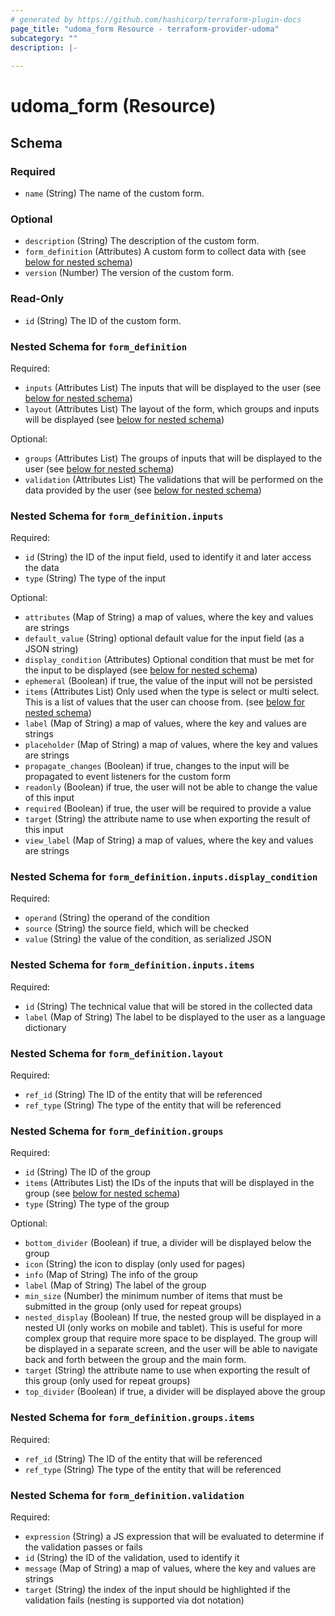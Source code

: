 ```yaml
---
# generated by https://github.com/hashicorp/terraform-plugin-docs
page_title: "udoma_form Resource - terraform-provider-udoma"
subcategory: ""
description: |-
  
---
```


# udoma_form (Resource)





<!-- schema generated by tfplugindocs -->
## Schema

### Required

- `name` (String) The name of the custom form.

### Optional

- `description` (String) The description of the custom form.
- `form_definition` (Attributes) A custom form to collect data with (see [below for nested schema](#nestedatt--form_definition))
- `version` (Number) The version of the custom form.

### Read-Only

- `id` (String) The ID of the custom form.

<a id="nestedatt--form_definition"></a>
### Nested Schema for `form_definition`

Required:

- `inputs` (Attributes List) The inputs that will be displayed to the user (see [below for nested schema](#nestedatt--form_definition--inputs))
- `layout` (Attributes List) The layout of the form, which groups and inputs will be displayed (see [below for nested schema](#nestedatt--form_definition--layout))

Optional:

- `groups` (Attributes List) The groups of inputs that will be displayed to the user (see [below for nested schema](#nestedatt--form_definition--groups))
- `validation` (Attributes List) The validations that will be performed on the data provided by the user (see [below for nested schema](#nestedatt--form_definition--validation))

<a id="nestedatt--form_definition--inputs"></a>
### Nested Schema for `form_definition.inputs`

Required:

- `id` (String) the ID of the input field, used to identify it and later access the data
- `type` (String) The type of the input

Optional:

- `attributes` (Map of String) a map of values, where the key and values are strings
- `default_value` (String) optional default value for the input field (as a JSON string)
- `display_condition` (Attributes) Optional condition that must be met for the input to be displayed (see [below for nested schema](#nestedatt--form_definition--inputs--display_condition))
- `ephemeral` (Boolean) if true, the value of the input will not be persisted
- `items` (Attributes List) Only used when the type is select or multi select. This is a list of values that the user can choose from. (see [below for nested schema](#nestedatt--form_definition--inputs--items))
- `label` (Map of String) a map of values, where the key and values are strings
- `placeholder` (Map of String) a map of values, where the key and values are strings
- `propagate_changes` (Boolean) if true, changes to the input will be propagated to event listeners for the custom form
- `readonly` (Boolean) if true, the user will not be able to change the value of this input
- `required` (Boolean) if true, the user will be required to provide a value
- `target` (String) the attribute name to use when exporting the result of this input
- `view_label` (Map of String) a map of values, where the key and values are strings

<a id="nestedatt--form_definition--inputs--display_condition"></a>
### Nested Schema for `form_definition.inputs.display_condition`

Required:

- `operand` (String) the operand of the condition
- `source` (String) the source field, which will be checked
- `value` (String) the value of the condition, as serialized JSON


<a id="nestedatt--form_definition--inputs--items"></a>
### Nested Schema for `form_definition.inputs.items`

Required:

- `id` (String) The technical value that will be stored in the collected data
- `label` (Map of String) The label to be displayed to the user as a language dictionary



<a id="nestedatt--form_definition--layout"></a>
### Nested Schema for `form_definition.layout`

Required:

- `ref_id` (String) The ID of the entity that will be referenced
- `ref_type` (String) The type of the entity that will be referenced


<a id="nestedatt--form_definition--groups"></a>
### Nested Schema for `form_definition.groups`

Required:

- `id` (String) The ID of the group
- `items` (Attributes List) the IDs of the inputs that will be displayed in the group (see [below for nested schema](#nestedatt--form_definition--groups--items))
- `type` (String) The type of the group

Optional:

- `bottom_divider` (Boolean) if true, a divider will be displayed below the group
- `icon` (String) the icon to display (only used for pages)
- `info` (Map of String) The info of the group
- `label` (Map of String) The label of the group
- `min_size` (Number) the minimum number of items that must be submitted in the group (only used for repeat groups)
- `nested_display` (Boolean) If true, the nested group will be displayed in a nested UI (only works on mobile and tablet). This is useful for more complex group that require more space to be displayed. The group will be displayed in a separate screen, and the user will be able to navigate back and forth between the group and the main form.
- `target` (String) the attribute name to use when exporting the result of this group (only used for repeat groups)
- `top_divider` (Boolean) if true, a divider will be displayed above the group

<a id="nestedatt--form_definition--groups--items"></a>
### Nested Schema for `form_definition.groups.items`

Required:

- `ref_id` (String) The ID of the entity that will be referenced
- `ref_type` (String) The type of the entity that will be referenced



<a id="nestedatt--form_definition--validation"></a>
### Nested Schema for `form_definition.validation`

Required:

- `expression` (String) a JS expression that will be evaluated to determine if the validation passes or fails
- `id` (String) the ID of the validation, used to identify it
- `message` (Map of String) a map of values, where the key and values are strings
- `target` (String) the index of the input should be highlighted if the validation fails (nesting is supported via dot notation)
